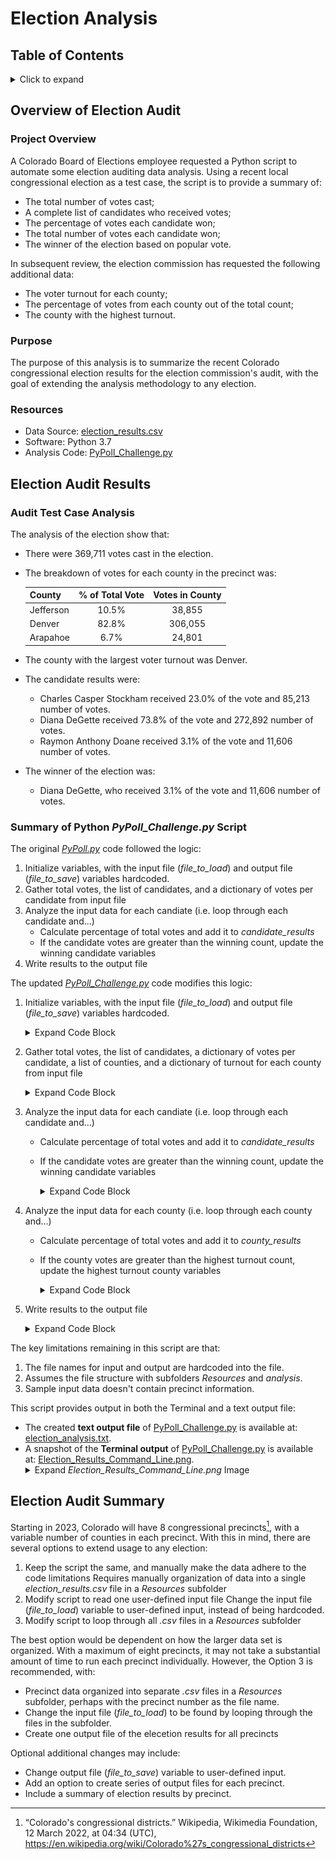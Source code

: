 # Election Analysis
## Table of Contents
<details>
<summary>Click to expand</summary>

- [Overview of Election Audit](#overview-of-election-audit)
  - [Project Overview](#project-overview)
  - [Purpose](#purpose)
  - [Resources](#resources)
- [Election Audit Results](#election-audit-results)
  - [Audit Test Case Analysis](#audit-test-case-analysis)
  - [Summary of Python *PyPoll_Challenge.py* Script](#summary-of-python-pypoll_challengepy-script)
- [Election Audit Summary](#election-audit-summary)

</details>

## Overview of Election Audit
### Project Overview
A Colorado Board of Elections employee requested a Python script to automate some election auditing data analysis.  Using a recent local congressional election as a test case, the script is to provide a summary of:
- The total number of votes cast;
- A complete list of candidates who received votes;
- The percentage of votes each candidate won;
- The total number of votes each candidate won;
- The winner of the election based on popular vote.

In subsequent review, the election commission has requested the following additional data:
- The voter turnout for each county;
- The percentage of votes from each county out of the total count;
- The county with the highest turnout.

### Purpose
The purpose of this analysis is to summarize the recent Colorado congressional election results for the election commission's audit, with the goal of extending the analysis methodology to any election.

### Resources
- Data Source: [election_results.csv](Resources/election_results.csv) 
- Software: Python 3.7
- Analysis Code: [PyPoll_Challenge.py](PyPoll_Challenge.py)

## Election Audit Results
### Audit Test Case Analysis
The analysis of the election show that:
- There were 369,711 votes cast in the election.
- The breakdown of votes for each county in the precinct was:

  | County | % of Total Vote | Votes in County |
  | :---         |     :---:      |     :---:      |
  | Jefferson | 10.5% | 38,855 |
  | Denver | 82.8% | 306,055 |
  | Arapahoe | 6.7% | 24,801 |
  
- The county with the largest voter turnout was Denver.
- The candidate results were:
  - Charles Casper Stockham received 23.0% of the vote and 85,213 number of votes.
  - Diana DeGette received 73.8% of the vote and 272,892 number of votes.
  - Raymon Anthony Doane received 3.1% of the vote and 11,606 number of votes.
- The winner of the election was:
  - Diana DeGette, who received 3.1% of the vote and 11,606 number of votes.

### Summary of Python *PyPoll_Challenge.py* Script
The original *[PyPoll.py](PyPoll.py)* code followed the logic:
  1. Initialize variables, with the input file (*file_to_load*) and output file (*file_to_save*) variables hardcoded. 
  2. Gather total votes, the list of candidates, and a dictionary of votes per candidate from input file
  3. Analyze the input data for each candiate (i.e. loop through each candidate and...) 
     - Calculate percentage of total votes and add it to *candidate_results*
     - If the candidate votes are greater than the winning count, update the winning candidate variables
  4. Write results to the output file  

The updated *[PyPoll_Challenge.py](PyPoll_Challenge.py)* code modifies this logic:
  1. Initialize variables, with the input file (*file_to_load*) and output file (*file_to_save*) variables hardcoded. 
      <details><summary>Expand Code Block</summary>
      
      ```
      # Initialize data variables
      total_votes = 0                 # Data 1 - total vote counter
      candidate_options = []          # Data 2 - list of candidates
      candidate_votes = {}            # Data 4 - dictionary of candidate votes
      candidate_results =""           # Empty string for printing Data 2, 3, & 4

      # Initialize Challenge data variables
      # C.S1
      counties = []                   # Empty list of counties
      county_votes = {}               # Empty dictionary of county votes
      county_results =""              # Empty string for printing county results
      # C.S2
      highest_turnout_county = ""     # Name of county with highest turnout
      highest_turnout_count = 0       # Number of votes for county with highest turnout
      highest_turnout_percentage = 0  # Percentage of total vote for county with highest turnout

      # Initialize Data 5 variables - Winning Candidate and Winning Count Tracker
      winning_candidate = ""          # Name of winning candidate
      winning_count = 0               # Number of votes for winning candidate
      winning_percentage = 0          # Percentage of total vote for winning candidate

      # Specify input & output file names
      # Assign a variable for the files and the path (indirect path with os module)
      file_to_load = os.path.join("Resources", "election_results.csv")
      file_to_save = os.path.join("analysis", "election_analysis.txt")
      ```
      </details>
  2. Gather total votes, the list of candidates, a dictionary of votes per candidate, a list of counties, and a dictionary of turnout for each county from input file
      <details><summary>Expand Code Block</summary>
      
      ```
        # Open the election results and read the file with open()
        with open(file_to_load) as election_data:
             # To do: perform analysis.
             # Read the file object with the reader function.
             file_reader = csv.reader(election_data)

             # Get headers
             headers = next(file_reader)

             # Print each row in the CSV file.
             for row in file_reader:
                #----------------------------------------------------------------
                # Data 1 - Add to the total vote count
                #----------------------------------------------------------------
                total_votes += 1

                #----------------------------------------------------------------
                # Data 2 - Add new candidate names
                #----------------------------------------------------------------
                # Find the candidate name from each row
                candidate_name = row[2]

                # Check if the candidate does not match any existing candidate
                if candidate_name not in candidate_options:
                     # D2 - Add the candidate name to the candidate list.
                     candidate_options.append(candidate_name)

                     # D3 - Begin tracking that candidate's vote count.
                     candidate_votes[candidate_name] = 0

                #----------------------------------------------------------------
                # Data 4 - Add to candidate vote count
                #----------------------------------------------------------------
                # Add a vote to that candidate's count.
                candidate_votes[candidate_name] += 1     

                #----------------------------------------------------------------
                # Data 6 - Find turnout for each county
                #----------------------------------------------------------------
        #-->    # C.S3 - Find the county name from each row
                county_name = row[1]

        #-->    # C.S4a - Check if the county does not match any existing county
                if county_name not in counties:
        #-->         # C.S4b - Add the county name to the counties list.
                     counties.append(county_name)

        #-->         # C.S4c - Begin tracking that counties's vote count.
                     county_votes[county_name] = 0

        #-->    # C.S5 - Add a vote to that county's count.
                county_votes[county_name] += 1     
        ```
      </details>
  3. Analyze the input data for each candiate (i.e. loop through each candidate and...) 
     - Calculate percentage of total votes and add it to *candidate_results*
     - If the candidate votes are greater than the winning count, update the winning candidate variables
        <details><summary>Expand Code Block</summary>

        ```
        #----------------------------------------------------------------
        # Data 3 - Find percentage of votes for each candidate
        #----------------------------------------------------------------
        # 1. Iterate through the candidate list.
        for candidate_name in candidate_votes:
            # 2. Retrieve vote count of a candidate.
            votes = candidate_votes[candidate_name]

            # 3. Calculate the percentage of votes.
            vote_percentage = float(votes) / float(total_votes) * 100

            # 4. Save the candidate name and percentage of votes.
            candidate_results = candidate_results + f"{candidate_name}: {vote_percentage:.1f}% ({votes:,})\n"

            #----------------------------------------------------------------
            # Data 5 - Determine winning vote count and candidate
            #----------------------------------------------------------------
            # Determine if the votes are greater than the winning count.
            if (votes > winning_count) and (vote_percentage > winning_percentage):

                # If true then set winning_count = votes and winning_percent = vote_percentage.
                winning_count = votes
                winning_percentage = vote_percentage

                # Set the winning_candidate equal to the candidate's name.
                winning_candidate = candidate_name

        # Save winning candidate summary
        winning_candidate_summary = (
            f"-------------------------\n"
            f"Winner: {winning_candidate}\n"
            f"Winning Vote Count: {winning_count:,}\n"
            f"Winning Percentage: {winning_percentage:.1f}%\n"
            f"-------------------------")
        ```
        </details>
  4. Analyze the input data for each county (i.e. loop through each county and...) 
     - Calculate percentage of total votes and add it to *county_results*
     - If the county votes are greater than the highest turnout count, update the highest turnout county variables
        <details><summary>Expand Code Block</summary>

        ```
        #----------------------------------------------------------------
        # Data 7 - Find percentage of votes for each county
        #----------------------------------------------------------------
        # C.S6a - Iterate through the county list
        for county_name in county_votes:
            # C.S6b - Retrieve vote count of a county
            votes = county_votes[county_name]

            # C.S6c - Calculate the percentage of votes
            vote_percentage = float(votes) / float(total_votes) * 100

            # C.S6d&e - Save the county name and percentage of votes
            county_results = county_results + f"{county_name}: {vote_percentage:.1f}% ({votes:,})\n"

            #----------------------------------------------------------------
            # Data 8 - Determine county with the highest voter turnout
            #----------------------------------------------------------------
            # C.S6f - Determine if the votes are greater than the highest turnout count
            if (votes > highest_turnout_count) and (vote_percentage > highest_turnout_percentage):

                # If true then set highest_turnout_count = votes and highest_turnout_percent = vote_percentage.
                highest_turnout_count = votes
                highest_turnout_percentage = vote_percentage

                # Set the highest_turnout_county equal to the county's name.
                highest_turnout_county = county_name

        # Save highest turnout summary
        highest_turnout_summary = (
            f"-------------------------\n"
            f"Largest County Turnout: {highest_turnout_county}\n"
            f"-------------------------")
        ```
        </details>
  5. Write results to the output file
      <details><summary>Expand Code Block</summary>
      
      ```
      #----------------------------------------------------------------
      # C.S7 - Print to Terminal
      #----------------------------------------------------------------
      # Print election results
      print(
           f"\nElection Results\n"
           "------------------------\n"
           f"Total Votes: {total_votes:,}\n"
           "------------------------\n"
           f"\nCounty Votes:\n"
           + county_results + "\n"
           + highest_turnout_summary + "\n"
           + candidate_results
           + winning_candidate_summary)

      #----------------------------------------------------------------
      # C.S8 - Print to output file
      #----------------------------------------------------------------
      # Using the with statement open the file as a text file.
      with open(file_to_save, "w") as txt_file:
           # Results
           txt_file.write(
           f"\nElection Results\n"
           "------------------------\n"
           f"Total Votes: {total_votes:,}\n"
           "------------------------\n"
           f"\nCounty Votes:\n"
           + county_results + "\n"
           + highest_turnout_summary + "\n"
           + candidate_results
           + winning_candidate_summary)
      ```
      </details>

The key limitations remaining in this script are that:
1. The file names for input and output are hardcoded into the file.
2. Assumes the file structure with subfolders *Resources* and *analysis*.
3. Sample input data doesn't contain precinct information. 

This script provides output in both the Terminal and a text output file:
- The created **text output file** of [PyPoll_Challenge.py](PyPoll_Challenge.py) is available at: [election_analysis.txt](analysis/election_analysis.txt).
- A snapshot of the **Terminal output** of [PyPoll_Challenge.py](PyPoll_Challenge.py) is available at: [Election_Results_Command_Line.png](analysis/Election_Results_Command_Line.png). <details><summary>Expand <i>Election_Results_Command_Line.png</i> Image</summary>
  <p>
  <img src="analysis/Election_Results_Command_Line.png">
  </p>
</details>

## Election Audit Summary
<!-- In a summary statement, provide a business proposal to the election commission on how this script can be used—with some modifications—for any election. Give at least two examples of how this script can be modified to be used for other elections. -->
Starting in 2023, Colorado will have 8 congressional precincts[^ref_precincts], with a variable number of counties in each precinct.  With this in mind, there are several options to extend usage to any election:
1. Keep the script the same, and manually make the data adhere to the code limitations
   Requires manually organization of data into a single *election_results.csv* file in a *Resources* subfolder
2. Modify script to read one user-defined input file
   Change the input file (*file_to_load*) variable to user-defined input, instead of being hardcoded.
3. Modify script to loop through all *.csv* files in a *Resources* subfolder

The best option would be dependent on how the larger data set is organized.  With a maximum of eight precincts, it may not take a substantial amount of time to run each precinct individually.  However, the Option 3 is recommended, with:
- Precinct data organized into separate *.csv* files in a *Resources* subfolder, perhaps with the precinct number as the file name.
- Change the input file (*file_to_load*) to be found by looping through the files in the subfolder.
- Create one output file of the elecetion results for all precincts

Optional additional changes may include:
- Change output file (*file_to_save*) variable to user-defined input.
- Add an option to create series of output files for each precinct.
- Include a summary of election results by precinct.

[^ref_precincts]: “Colorado's congressional districts.” Wikipedia, Wikimedia Foundation, 12 March 2022, at 04:34 (UTC), https://en.wikipedia.org/wiki/Colorado%27s_congressional_districts
